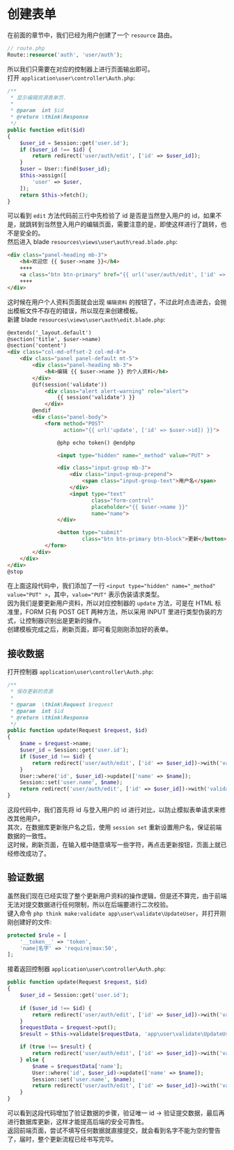 # 创建表单

在前面的章节中，我们已经为用户创建了一个 `resource` 路由。  

~~~php
// route.php
Route::resource('auth', 'user/auth');
~~~

所以我们只需要在对应的控制器上进行页面输出即可。  
打开 `application\user\controller\Auth.php`:

~~~php
/**
 * 显示编辑资源表单页.
 *
 * @param  int $id
 * @return \think\Response
 */
public function edit($id)
{
    $user_id = Session::get('user.id');
    if ($user_id !== $id) {
        return redirect('user/auth/edit', ['id' => $user_id]);
    }
    $user = User::find($user_id);
    $this->assign([
        'user' => $user,
    ]);
    return $this->fetch();
}
~~~~

可以看到 `edit` 方法代码前三行中先检验了 id 是否是当然登入用户的 id，如果不是，就跳转到当然登入用户的编辑页面，需要注意的是，即使这样进行了跳转，也不是安全的。  
然后进入 blade `resources\views\user\auth\read.blade.php`:

~~~html
<div class="panel-heading mb-3">
    <h4>欢迎您 {{ $user->name }}</h4>
    ++++
    <a class="btn btn-primary" href="{{ url('user/auth/edit', ['id' => session('user.id')]) }}">编辑资料</a>
    ++++
</div>
~~~~

这时候在用户个人资料页面就会出现 `编辑资料` 的按钮了，不过此时点击进去，会抛出模板文件不存在的错误，所以现在来创建模板。  
新建 blade `resources\views\user\auth\edit.blade.php`:

~~~html
@extends('_layout.default')
@section('title', $user->name)
@section('content')
<div class="col-md-offset-2 col-md-8">
    <div class="panel panel-default mt-5">
        <div class="panel-heading mb-3">
            <h4>编辑 {{ $user->name }} 的个人资料</h4>
        </div>
        @if(session('validate'))
            <div class="alert alert-warning" role="alert">
                {{ session('validate') }}
            </div>
        @endif
        <div class="panel-body">
            <form method="POST"
                  action="{{ url('update', ['id' => $user->id]) }}">

                @php echo token() @endphp

                <input type="hidden" name="_method" value="PUT" >

                <div class="input-group mb-3">
                    <div class="input-group-prepend">
                        <span class="input-group-text">用户名</span>
                    </div>
                    <input type="text"
                           class="form-control"
                           placeholder="{{ $user->name }}"
                           name="name">
                </div>

                <button type="submit"
                        class="btn btn-primary btn-block">更新</button>
            </form>
        </div>
    </div>
</div>
@stop
~~~~

在上面这段代码中，我们添加了一行 `<input type="hidden" name="_method" value="PUT" >`，其中，`value="PUT"` 表示伪装请求类型。  
因为我们是要更新用户资料，所以对应控制器的 `update` 方法，可是在 HTML 标准里，FORM 只有 POST GET 两种方法，所以采用 INPUT 里进行类型伪装的方式，让控制器识别出是更新的操作。  
创建模板完成之后，刷新页面，即可看见刚刚添加好的表单。

## 接收数据

打开控制器 `application\user\controller\Auth.php`:

~~~php
/**
 * 保存更新的资源
 *
 * @param  \think\Request $request
 * @param  int $id
 * @return \think\Response
 */
public function update(Request $request, $id)
{
    $name = $request->name;
    $user_id = Session::get('user.id');
    if ($user_id !== $id) {
        return redirect('user/auth/edit', ['id' => $user_id])->with('validate', '非法操作');
    }
    User::where('id', $user_id)->update(['name' => $name]);
    Session::set('user.name', $name);
    return redirect('user/auth/edit', ['id' => $user_id])->with('validate', '修改成功');
}
~~~

这段代码中，我们首先将 id 与登入用户的 id 进行对比，以防止模拟表单请求来修改其他用户。  
其次，在数据库更新账户名之后，使用 `session set` 重新设置用户名，保证前端数据的一致性。  
这时候，刷新页面，在输入框中随意填写一些字符，再点击更新按钮，页面上就已经修改成功了。  

## 验证数据

虽然我们现在已经实现了整个更新用户资料的操作逻辑，但是还不算完，由于前端无法对提交数据进行任何限制，所以在后端要进行二次校验。  
键入命令 `php think make:validate app\user\validate\UpdateUser`，并打开刚刚创建好的文件:

~~~php
protected $rule = [
    '__token__' => 'token',
    'name|名字' => 'require|max:50',
];
~~~

接着返回控制器 `application\user\controller\Auth.php`:

~~~php
public function update(Request $request, $id)
{
    $user_id = Session::get('user.id');
    
    if ($user_id !== $id) {
        return redirect('user/auth/edit', ['id' => $user_id])->with('validate', '非法操作');
    }
    $requestData = $request->put();
    $result = $this->validate($requestData, 'app\user\validate\UpdateUser');

    if (true !== $result) {
        return redirect('user/auth/edit', ['id' => $user_id])->with('validate', $result);
    } else {
        $name = $requestData['name'];
        User::where('id', $user_id)->update(['name' => $name]);
        Session::set('user.name', $name);
        return redirect('user/auth/edit', ['id' => $user_id])->with('validate', '修改成功');
    }
}
~~~

可以看到这段代码增加了验证数据的步骤，验证唯一 id -> 验证提交数据，最后再进行数据库更新，这样才能提高后端的安全可靠性。  
返回前端页面，尝试不填写任何数据就直接提交，就会看到名字不能为空的警告了，届时，整个更新流程已经书写完毕。